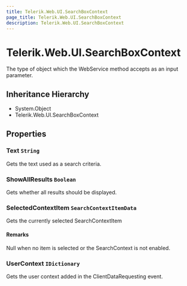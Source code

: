```yaml
---
title: Telerik.Web.UI.SearchBoxContext
page_title: Telerik.Web.UI.SearchBoxContext
description: Telerik.Web.UI.SearchBoxContext
---
```


# Telerik.Web.UI.SearchBoxContext

The type of object which the WebService method accepts as an input parameter.

## Inheritance Hierarchy

* System.Object
* Telerik.Web.UI.SearchBoxContext

## Properties

###  Text `String`

Gets the text used as a search criteria.

###  ShowAllResults `Boolean`

Gets whether all results should be displayed.

###  SelectedContextItem `SearchContextItemData`

Gets the currently selected SearchContextItem

#### Remarks
Null when no item is selected or the SearchContext is not enabled.

###  UserContext `IDictionary`

Gets the user context added in the ClientDataRequesting event.

